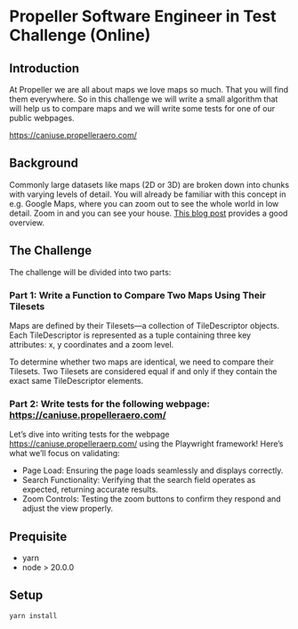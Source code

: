 # Propeller Software Engineer in Test Challenge (Online)

## Introduction
At Propeller we are all about maps we love maps so much. That you will find them everywhere. So in this challenge we will
write a small algorithm that will help us to compare maps and we will write some tests for one of our public webpages.

https://caniuse.propelleraero.com/

## Background
Commonly large datasets like maps (2D or 3D) are broken down into chunks with varying levels of detail.
You will already be familiar with this concept in e.g. Google Maps, where you can zoom out to see the whole world in low detail.
Zoom in and you can see your house. [This blog post](https://macwright.org/2012/05/15/how-web-maps-work.html) provides a good overview.

## The Challenge

The challenge will be divided into two parts:

### Part 1: Write a Function to Compare Two Maps Using Their Tilesets

Maps are defined by their Tilesets—a collection of TileDescriptor objects. Each TileDescriptor is represented as a
tuple containing three key attributes: x, y coordinates and a zoom level.

To determine whether two maps are identical, we need to compare their Tilesets. Two Tilesets are considered equal if and
only if they contain the exact same TileDescriptor elements.

### Part 2: Write tests for the following webpage: https://caniuse.propelleraero.com/

Let’s dive into writing tests for the webpage https://caniuse.propelleraerp.com/ using the Playwright framework!
Here’s what we’ll focus on validating:

- Page Load: Ensuring the page loads seamlessly and displays correctly.
- Search Functionality: Verifying that the search field operates as expected, returning accurate results.
- Zoom Controls: Testing the zoom buttons to confirm they respond and adjust the view properly.

## Prequisite

- yarn
- node > 20.0.0

## Setup

`yarn install`
